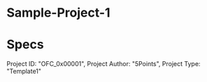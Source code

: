 # Sample-Project-1

# Specs
Project ID: "OFC_0x00001",
Project Author: "5Points",
Project Type: "Template1"
